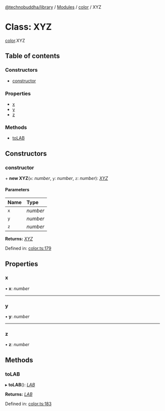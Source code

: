 [@technobuddha/library](../../README.md) / [Modules](../Modules.md) / [color](../modules/color.md) / XYZ

# Class: XYZ

[color](../modules/color.md).XYZ

## Table of contents

### Constructors

- [constructor](color.xyz.md#constructor)

### Properties

- [x](color.xyz.md#x)
- [y](color.xyz.md#y)
- [z](color.xyz.md#z)

### Methods

- [toLAB](color.xyz.md#tolab)

## Constructors

### constructor

\+ **new XYZ**(`x`: *number*, `y`: *number*, `z`: *number*): [*XYZ*](color.xyz.md)

#### Parameters

| Name | Type |
| :------ | :------ |
| `x` | *number* |
| `y` | *number* |
| `z` | *number* |

**Returns:** [*XYZ*](color.xyz.md)

Defined in: [color.ts:179](../../src/color.ts#L179)

## Properties

### x

• **x**: *number*

___

### y

• **y**: *number*

___

### z

• **z**: *number*

## Methods

### toLAB

▸ **toLAB**(): [*LAB*](color.lab.md)

**Returns:** [*LAB*](color.lab.md)

Defined in: [color.ts:183](../../src/color.ts#L183)
